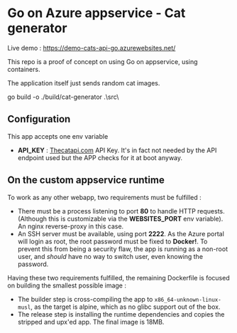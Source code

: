 # Go on Azure appservice - Cat generator 

Live demo : https://demo-cats-api-go.azurewebsites.net/


This repo is a proof of concept on using Go on appservice, using containers.

The application itself just sends random cat images.


go build -o ./build/cat-generator .\src\
## Configuration
This app accepts one env variable 
+ **API_KEY** : [Thecatapi.com](https://thecatapi.com) API Key. It's in fact not needed by the API endpoint used but the APP checks for it at boot anyway.


## On the custom appservice runtime

To work as any other webapp, two requirements must be fulfilled :
+ There must be a process listening to port **80** to handle HTTP requests. 
(Although this is customizable via the **WEBSITES_PORT** env variable). An nginx reverse-proxy in this case. 
+ An SSH server must be available, using port **2222**. As the Azure portal will login as root, the root password must
be fixed to **Docker!**. To prevent this from being a security flaw, the app is running as a non-root user, and *should*
have no way to switch user, even knowing the password.  


Having these two requirements fulfilled, the remaining Dockerfile is focused on building the smallest possible image :
+ The builder step is cross-compiling the app to `x86_64-unknown-linux-musl`, as the target is alpine, which as no glibc support out of the box.
+ The release step is installing the runtime dependencies and copies the stripped and upx'ed app. 
The final image is 18MB. 


